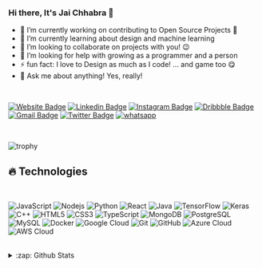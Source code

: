 ### Hi there, It's Jai Chhabra 👋

- 🔭 I’m currently working on contributing to Open Source Projects 🙂
- 🌱 I’m currently learning about design and machine learning
- 👯 I’m looking to collaborate on projects with you! 😉
- 🤔 I’m looking for help with growing as a programmer and a person
- ⚡ fun fact: I love to Design as much as I code! ... and game too 😋
- 💬 Ask me about anything! Yes, really! 

<br />

[![Website Badge](https://img.shields.io/badge/-Design.Portfolio-teal?style=flat-square&url=https%3A%2F%2Fjaichhabra.github.io)](https://jaichhabra.github.io)
[![Linkedin Badge](https://img.shields.io/badge/-jaichhabra-blue?style=flat-square&logo=Linkedin&logoColor=white&link=https://www.linkedin.com/in/jaichhabra-576429171i/)](https://www.linkedin.com/in/jaichhabra)
[![Instagram Badge](https://img.shields.io/badge/-jaichhabra-purple?style=flat-square&logo=instagram&logoColor=white&link=https://instagram.com/jaichhabra/)](https://instagram.com/jai.jc)
[![Dribbble Badge](https://img.shields.io/badge/-Dribbble-ea4c89?style=flat-square&logo=Dribbble&logoColor=white&link=https://dribbble.com/jaichhabra)](https://dribbble.com/jai-jc)
[![Gmail Badge](https://img.shields.io/badge/-jaichhabra@gmail.com-c14438?style=flat-square&logo=Gmail&logoColor=white&link=mailto:jaichhabra@gmail.com)](mailto:jaichhabra@gmail.com)
[![Twitter Badge](https://img.shields.io/badge/jai.jc-%231DA1F2.svg?&style=flat-square&logo=twitter&logoColor=white)](https://twitter.com/jaichhabra)
[![whatsapp](https://img.shields.io/badge/-Whatsapp-075E54?style=flat-square&url=https%3A%2F%2Fwhatsapp.com&logo=Whatsapp&logoColor=white)](https://wa.me/+91956833520)

<br />

![trophy](https://github-profile-trophy.vercel.app/?username=jaichhabra)

## 🔥 Technologies

<br />

![JavaScript](https://img.shields.io/badge/-JavaScript-black?style=flat-square&logo=javascript)
![Nodejs](https://img.shields.io/badge/-Nodejs-white?style=flat-square&logo=Node.js)
![Python](https://img.shields.io/badge/-Python-black?style=flat-square&logo=Python)
![React](https://img.shields.io/badge/-React-lightyellow?style=flat-square&logo=react)
![Java](https://img.shields.io/badge/-java-E34A86?style=flat-square&logo=java)
![TensorFlow](https://img.shields.io/badge/-TensorFlow-black?style=flat-square&logo=TensorFlow)
![Keras](https://img.shields.io/badge/-Keras-black?style=flat-square&logo=Keras)
![C++](https://img.shields.io/badge/-C++-00599C?style=flat-square&logo=c)
![HTML5](https://img.shields.io/badge/-HTML5-E34F26?style=flat-square&logo=html5&logoColor=white)
![CSS3](https://img.shields.io/badge/-CSS3-1572B6?style=flat-square&logo=css3)
![TypeScript](https://img.shields.io/badge/-TypeScript-007ACC?style=flat-square&logo=typescript)
![MongoDB](https://img.shields.io/badge/-MongoDB-black?style=flat-square&logo=mongodb)
![PostgreSQL](https://img.shields.io/badge/-PostgreSQL-336791?style=flat-square&logo=postgresql)
![MySQL](https://img.shields.io/badge/-MySQL-black?style=flat-square&logo=mysql)
![Docker](https://img.shields.io/badge/-Docker-black?style=flat-square&logo=docker)
![Google Cloud](https://img.shields.io/badge/Google%20Cloud-black?style=flat-square&logo=google-cloud)
![Git](https://img.shields.io/badge/-Git-black?style=flat-square&logo=git)
![GitHub](https://img.shields.io/badge/-GitHub-181717?style=flat-square&logo=github)
![Azure Cloud](https://img.shields.io/badge/MicrosoftAzureCloud-darkblue?style=flat-square&logo=azure-cloud)
![AWS Cloud](https://img.shields.io/badge/AmazonAwsCloud-blue?style=flat-square&logo=aws-cloud)

<br />
<details>
  <summary>:zap: Github Stats</summary>
  <img align="left" alt="My's Github Stats" src="https://github-readme-stats.vercel.app/api?username=jaichhabra&count_private=true&show_icons=true&include_all_commits=true" />
  <img align="left" alt="MY's Github Stats" src="https://github-readme-stats.vercel.app/api/top-langs/?username=jaichhabra&hide=TeX&layout=compact" />
</details>


